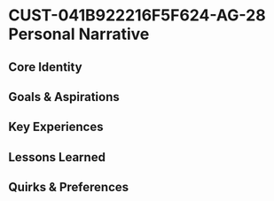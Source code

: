 # CUST-041B922216F5F624-AG-28 Personal Narrative

## Core Identity

## Goals & Aspirations

## Key Experiences

## Lessons Learned

## Quirks & Preferences

